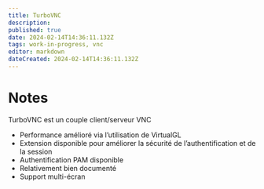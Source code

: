 ```yaml
---
title: TurboVNC
description: 
published: true
date: 2024-02-14T14:36:11.132Z
tags: work-in-progress, vnc
editor: markdown
dateCreated: 2024-02-14T14:36:11.132Z
---
```


# Notes
TurboVNC est un couple client/serveur VNC
- Performance amélioré via l’utilisation de VirtualGL
- Extension disponible pour améliorer la sécurité de l’authentification et de la session
- Authentification PAM disponible
- Relativement bien documenté
- Support multi-écran